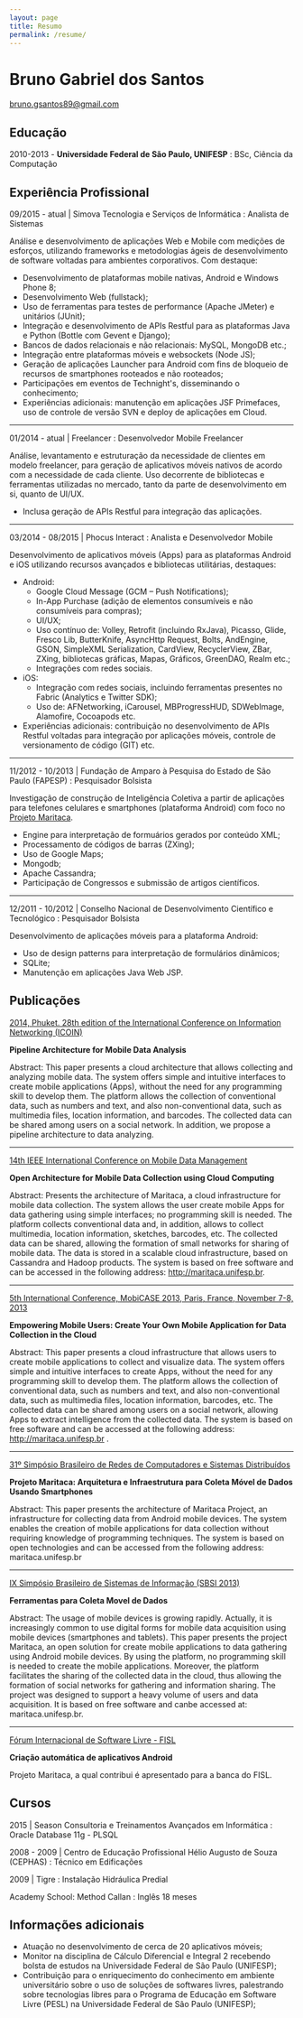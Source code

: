 ```yaml
---
layout: page
title: Resumo
permalink: /resume/
---
```


Bruno Gabriel dos Santos
============
[bruno.gsantos89@gmail.com](mailto:bruno.gsantos89@gmail.com)


Educação
---------

2010-2013 - **Universidade Federal de São Paulo, UNIFESP**
: BSc, Ciência da Computação


Experiência Profissional
----------

09/2015 - atual | Simova Tecnologia e Serviços de Informática
: Analista de Sistemas

Análise e desenvolvimento de aplicações Web e Mobile com medições de esforços, utilizando frameworks e metodologias ágeis de desenvolvimento de software voltadas para ambientes corporativos. Com destaque:

* Desenvolvimento de plataformas mobile nativas, Android e Windows Phone 8;
* Desenvolvimento Web (fullstack);
* Uso de ferramentas para testes de performance (Apache JMeter) e unitários (JUnit);
* Integração e desenvolvimento de APIs Restful para as plataformas Java e Python (Bottle com Gevent e Django);
* Bancos de dados relacionais e não relacionais: MySQL, MongoDB etc.;
* Integração entre plataformas móveis e websockets (Node JS);
* Geração de aplicações Launcher para Android com fins de bloqueio de recursos de smartphones rooteados e não rooteados;
* Participações em eventos de Technight's, disseminando o conhecimento;
* Experiências adicionais: manutenção em aplicações JSF Primefaces, uso de controle de versão SVN e deploy de aplicações em Cloud.


----------
01/2014 - atual | Freelancer
: Desenvolvedor Mobile Freelancer

Análise, levantamento e estruturação da necessidade de clientes em modelo freelancer, para geração de aplicativos móveis nativos de acordo com a necessidade de cada cliente. Uso decorrente de bibliotecas e ferramentas utilizadas no mercado, tanto da parte de desenvolvimento em si, quanto de UI/UX.

* Inclusa geração de APIs Restful para integração das aplicações.

----------
03/2014 - 08/2015 | Phocus Interact
: Analista e Desenvolvedor Mobile

Desenvolvimento de aplicativos móveis (Apps) para as plataformas Android  e iOS utilizando recursos avançados e bibliotecas utilitárias, destaques:

* Android: 
	* Google Cloud Message (GCM – Push Notifications);
	* In-App Purchase (adição de elementos consumíveis e não consumíveis para compras);
	* UI/UX;
	* Uso contínuo de: Volley, Retrofit (incluindo RxJava), Picasso, Glide, Fresco Lib, ButterKnife, AsyncHttp Request, Bolts, AndEngine, GSON, SimpleXML Serialization, CardView, RecyclerView, ZBar, ZXing, bibliotecas gráficas, Mapas, Gráficos, GreenDAO, Realm etc.;
	* Integrações com redes sociais.
* iOS: 
	* Integração com redes sociais, incluindo ferramentas presentes no Fabric (Analytics e Twitter SDK);
	* Uso de: AFNetworking, iCarousel, MBProgressHUD, SDWebImage, Alamofire, Cocoapods etc.
* Experiências adicionais: contribuição no desenvolvimento de APIs Restful voltadas para integração por aplicações móveis, controle de versionamento de código (GIT) etc.

----------
11/2012 - 10/2013 | Fundação de Amparo à Pesquisa do Estado de São Paulo (FAPESP)
: Pesquisador Bolsista

Investigação de construção de Inteligência Coletiva a partir de aplicações para telefones celulares e smartphones (plataforma Android) com foco no [Projeto Maritaca](http://maritaca.unifesp.br).

* Engine para interpretação de formuários gerados por conteúdo XML;
* Processamento de códigos de barras (ZXing);
* Uso de Google Maps;
* Mongodb;
* Apache Cassandra;
* Participação de Congressos e submissão de artigos científicos.

----------
12/2011 - 10/2012 | Conselho Nacional de Desenvolvimento Científico e Tecnológico
: Pesquisador Bolsista

Desenvolvimento de aplicações móveis para a plataforma Android:

* Uso de design patterns para interpretação de formulários dinâmicos;
* SQLite;
* Manutenção em aplicações Java Web JSP.


Publicações
----------

[2014, Phuket. 28th edition of the International Conference on Information Networking (ICOIN)](http://ieeexplore.ieee.org/document/6799730/)

**Pipeline Architecture for Mobile Data Analysis**

Abstract:
This paper presents a cloud architecture that allows collecting and analyzing mobile data. The system offers simple and intuitive interfaces to create mobile applications (Apps), without the need for any programming skill to develop them. The platform allows the collection of conventional data, such as numbers and text, and also non-conventional data, such as multimedia files, location information, and barcodes. The collected data can be shared among users on a social network. In addition, we propose a pipeline architecture to data analyzing.

----------
[14th IEEE International Conference on Mobile Data Management](http://ieeexplore.ieee.org/document/6569083/?arnumber=6569083)

**Open Architecture for Mobile Data Collection using Cloud Computing** 

Abstract:
Presents the architecture of Maritaca, a cloud infrastructure for mobile data collection. The system allows the user create mobile Apps for data gathering using simple interfaces; no programming skill is needed. The platform collects conventional data and, in addition, allows to collect multimedia, location information, sketches, barcodes, etc. The collected data can be shared, allowing the formation of small networks for sharing of mobile data. The data is stored in a scalable cloud infrastructure, based on Cassandra and Hadoop products. The system is based on free software and can be accessed in the following address: http://maritaca.unifesp.br.


----------
[5th International Conference, MobiCASE 2013, Paris, France, November 7-8, 2013](http://link.springer.com/chapter/10.1007%2F978-3-319-05452-0_21)

**Empowering Mobile Users: Create Your Own Mobile Application for Data Collection in the Cloud**

Abstract:
This paper presents a cloud infrastructure that allows users to create mobile applications to collect and visualize data. The system offers simple and intuitive interfaces to create Apps, without the need for any programming skill to develop them. The platform allows the collection of conventional data, such as numbers and text, and also non-conventional data, such as multimedia files, location information, barcodes, etc. The collected data can be shared among users on a social network, allowing Apps to extract intelligence from the collected data. The system is based on free software and can be accessed at the following address: http://maritaca.unifesp.br .


-----
[31º Simpósio Brasileiro de Redes de Computadores e Sistemas Distribuídos](http://sbrc2013.unb.br/files/anais/salao-ferramentas/artigos/artigo-75.pdf)

**Projeto Maritaca: Arquitetura e Infraestrutura para Coleta Móvel de Dados Usando Smartphones**

Abstract:
This paper presents the architecture of Maritaca Project, an infrastructure for collecting data from Android mobile devices. The system enables the creation of mobile applications for data collection without requiring knowledge of programming techniques. The system is based on open technologies and can be accessed from the following address: maritaca.unifesp.br


----------
[IX Simpósio Brasileiro de Sistemas de Informação (SBSI 2013)](http://www.lbd.dcc.ufmg.br/colecoes/sbsi/2013/0013.pdf)

**Ferramentas para Coleta Movel de Dados**

Abstract:
The usage of mobile devices is growing rapidly. Actually, it is increasingly common to use digital forms for mobile data acquisition using mobile devices (smartphones and tablets). This paper presents the project Maritaca, an
open solution for create mobile applications to data gathering using Android
mobile devices. By using the platform, no programming skill is needed to create the mobile applications. Moreover, the platform facilitates the sharing of the collected data in the cloud, thus allowing the formation of social networks for
gathering and information sharing. The project was designed to support a heavy volume of users and data acquisition. It is based on free software and canbe accessed at: maritaca.unifesp.br.

------
[Fórum Internacional de Software Livre - FISL](https://www.youtube.com/watch?v=gZbJLiLY_w0)

**Criação automática de aplicativos Android**

Projeto Maritaca, a qual contribui é apresentado para a banca do FISL.

Cursos
----------
2015 | Season Consultoria e Treinamentos Avançados em Informática
: Oracle Database 11g - PLSQL



2008 - 2009 | Centro de Educação Profissional Hélio Augusto de Souza (CEPHAS)
: Técnico em Edificações



2009 | Tigre
: Instalação Hidráulica Predial


Academy School: Method Callan
: Inglês 18 meses


Informações adicionais
----------------------------------------

* Atuação no desenvolvimento de cerca de 20 aplicativos móveis;
* Monitor na disciplina de Cálculo Diferencial e Integral 2 recebendo bolsta de estudos na Universidade Federal de São Paulo (UNIFESP);
* Contribuição para o enriquecimento do conhecimento em ambiente universitário sobre o uso de soluções de softwares livres, palestrando sobre tecnologias libres para o Programa de Educação em Software Livre (PESL) na Universidade Federal de São Paulo (UNIFESP);